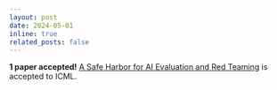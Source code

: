 ```yaml
---
layout: post
date: 2024-05-01
inline: true
related_posts: false
---
```


**1 paper accepted!** [A Safe Harbor for AI Evaluation and Red Teaming](https://arxiv.org/abs/2403.04893) is accepted to ICML.